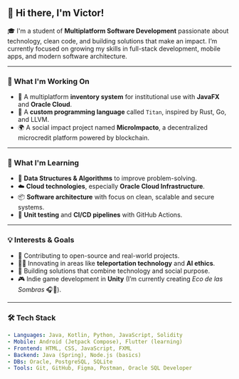 ## 👋 Hi there, I'm Victor!

🎓 I'm a student of **Multiplatform Software Development** passionate about technology, clean code, and building solutions that make an impact. I’m currently focused on growing my skills in full-stack development, mobile apps, and modern software architecture.

---

### 🚀 What I'm Working On
- 📱 A multiplatform **inventory system** for institutional use with **JavaFX** and **Oracle Cloud**.
- 🤖 A **custom programming language** called `Titan`, inspired by Rust, Go, and LLVM.
- 🌍 A social impact project named **MicroImpacto**, a decentralized microcredit platform powered by blockchain.

---

### 🌱 What I'm Learning
- 🧠 **Data Structures & Algorithms** to improve problem-solving.
- ☁️ **Cloud technologies**, especially **Oracle Cloud Infrastructure**.
- 📦 **Software architecture** with focus on clean, scalable and secure systems.
- 🧪 **Unit testing** and **CI/CD pipelines** with GitHub Actions.

---

### 💡 Interests & Goals
- 💼 Contributing to open-source and real-world projects.
- 🧑‍🔬 Innovating in areas like **teleportation technology** and **AI ethics**.
- 🧩 Building solutions that combine technology and social purpose.
- 🎮 Indie game development in **Unity** (I’m currently creating *Eco de las Sombras* 🎧👻).

---

### 🛠 Tech Stack
```yaml
- Languages: Java, Kotlin, Python, JavaScript, Solidity
- Mobile: Android (Jetpack Compose), Flutter (learning)
- Frontend: HTML, CSS, JavaScript, FXML
- Backend: Java (Spring), Node.js (basics)
- DBs: Oracle, PostgreSQL, SQLite
- Tools: Git, GitHub, Figma, Postman, Oracle SQL Developer
